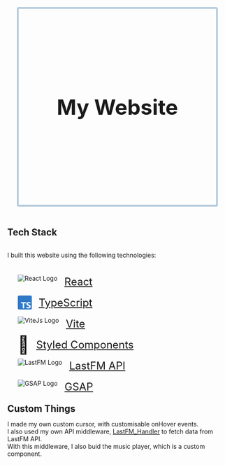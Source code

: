 <main style="display: flex; flex-direction: column">
<h1 style="
  min-height: 10svh;
  width: 80%;
  display: flex;
  flex-direction: column;
  justify-content: center;
  align-items: center;
  padding: 1.5rem;
  margin-bottom: 1rem;
  font-weight: 700;
  font-size: 3rem;
  border: 4px solid #b3cadc;
  border-radius: 4px; align-self: center">My Website
</h1>
    
<h2>Tech Stack</h2>

<p>I built this website using the following technologies:</p>
<ul style="display: flex; flex-direction: column; align-items: flex-start; list-style: none;">
    <li style="height: 3rem;; display: flex; flex-direction: row; align-items: center; justify-content: center; gap: 1rem">
        <img
            src="https://upload.wikimedia.org/wikipedia/commons/thumb/a/a7/React-icon.svg/512px-React-icon.svg.png"
            alt="React Logo"
            style="height: 2rem; width: auto; margin-top:"
        />
        <a
            href="https://github.com/facebook/react"
            style="font-size: 1.5rem"
        >React</a>
    </li>
    <li style="height: 3rem;; display: flex; flex-direction: row; align-items: center; justify-content: center; gap: 1rem">
        <img
            src="public/imgs/ts-logo-512.png"
            alt="TypeScript Logo"
            style="height: 2rem; width: auto; margin-top:"
        />
        <a
            href="https://www.typescriptlang.org/"
            style="font-size: 1.5rem"
        >TypeScript</a>
    </li>
    <li style="height: 3rem;; display: flex; flex-direction: row; align-items: center; justify-content: center; gap: 1rem">
        <img
            src="https://vitejs.dev/logo.svg"
            alt="ViteJs Logo"
            style="height: 2rem; width: auto; margin-top:"
        />
        <a
            href="https://vitejs.dev/"
            style="font-size: 1.5rem"
        >Vite</a>
    </li>
    <li style="height: 3rem;; display: flex; flex-direction: row; align-items: center; justify-content: center; gap: 1rem">
        <span style="font-size: 2.5rem">💅</span>
        <a
            href="https://styled-components.com/"
            style="font-size: 1.5rem"
        >Styled Components</a>
    </li>
    <li style="height: 3rem;; display: flex; flex-direction: row; align-items: center; justify-content: center; gap: 1rem">
        <img
            src="https://www.last.fm/static/images/logo_animate@2x.e93e5b7db3de.gif"
            alt="LastFM Logo"
            style="height: 2rem; width: auto; margin-top:"
        />
        <a
            href="https://www.last.fm/fr/api"
            style="font-size: 1.5rem"
        >LastFM API</a>
    </li>
    <li style="height: 3rem;; display: flex; flex-direction: row; align-items: center; justify-content: center; gap: 1rem">
        <img
            src="https://s3-us-west-2.amazonaws.com/s.cdpn.io/16327/logo-man.svg"
            alt="GSAP Logo"
            style="height: 2rem; width: auto; margin-top:"
        />
        <a
            href="https://greensock.com/docs/"
            style="font-size: 1.5rem"
        >GSAP</a>
    </li>
</ul>

<h2 style="margin-top: 0; margin-bottom: 0">Custom Things</h2>

<p>
    I made my own custom cursor, with customisable onHover events. <br>
    I also used my own API middleware, <a href="https://github.com/TomPlanche/LastFM_handler">LastFM_Handler</a> to fetch data from LastFM API. <br>
    With this middleware, I also buid the music player, which is a custom component.
</p>
</main>

